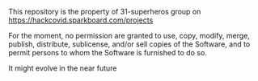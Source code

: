This repository is the property of 31-superheros group on https://hackcovid.sparkboard.com/projects

For the moment, no permission are granted to use, copy, modify, merge, publish, distribute, sublicense, and/or sell copies of the Software, and to permit persons to whom the Software is furnished to do so.

It might evolve in the near future

